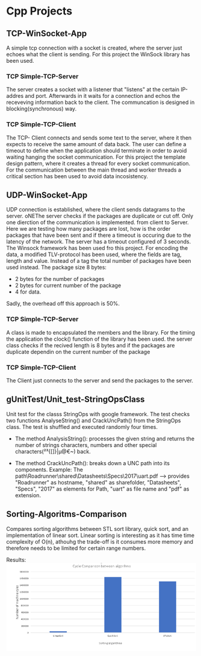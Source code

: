 # Cpp Projects

## TCP-WinSocket-App

A simple tcp connection with a socket is created, where the server just echoes what the client is sending. For this project the WinSock library has been used. 

### TCP Simple-TCP-Server

The server creates a socket with a listener that "listens" at the certain IP-addres and port. Afterwards in it waits for a connection and echos the receveving information back to the client. The communcation is designed in blocking(synchronous) way.

### TCP Simple-TCP-Client

The TCP- Client connects and sends some text to the server, where it then expects to receive the same amount of data back. The user can define a timeout to define when the application should terminate in order to avoid waiting hanging the socket communication. For this project the template design pattern, where it creates a thread for every socket communication. For the communication between the main thread and worker threads a critical section has been used to avoid data incosistency. 

## UDP-WinSocket-App

UDP connection is established, where the client sends datagrams to the server. oNEThe server checks if the packages are duplicate or cut off. Only one dierction of the communication is implemented. from client to Server.  Here we are testing how many packages are lost, how is the order packages that have been sent and if there a timeout is occuring due to the latency of the network. The server has a timeout configured of 3 seconds. The Winsock framework has been used fro this project. For encoding the data, a modified TLV-protocol has been used, where the fields are tag, length and value. Instead of a tag the total number of packages have been used instead. 
The package size 8 bytes:
* 2 bytes for the number of packages
* 2 bytes for current number of the package 
* 4 for data. 

Sadly, the overhead off this approach is 50%.

### TCP Simple-TCP-Server

A class is made to encapsulated the members and the library. For the timing the application the clock() function of the library <ctime> has been used. the server class checks if the recived length is 8 bytes and if the packages are duplicate dependin on the current number of the package 


### TCP Simple-TCP-Client

The Client just connects to the server and send the packages to the server.

## gUnitTest/Unit_test-StringOpsClass

Unit test for the classs StringOps with google framework. The test checks two functions AnalyseString() and CrackUncPath() from the StringOps class. The test is shuffled and executed randomly four times.

* The method AnalysisString(): processes the given string and returns the number of strings characters, numbers and other special characters(²³{[]}|µ@€~) back.

* The method CrackUncPath(): breaks down a UNC path into its components.
Example: The path\\Roadrunner\shared\Datasheets\Specs\2017\uart.pdf --> provides "Roadrunner" as hostname, "shared" as sharefolder, "Datasheets", "Specs", "2017"
as elements for Path, "uart" as file name and "pdf" as extension. 


## Sorting-Algoritms-Comparison

Compares sorting algorithms between STL sort library, quick sort, and an implementation of linear sort. Linear sorting is interesting as it has time time complexity of O(n), athouhg the trade-off is it consumes more memory and therefore needs to be limited for certain range numbers. 

Results:
![Bar Chart of the sorting algorithms](./Sorting-Algoritms-Comparison/Bar%20Chart.PNG)

<img srd="./Sorting-Algoritms-Comparison/Bar%20Chart.png" width="200" >
